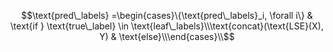 $$\text{pred\_labels} =\begin{cases}\{\text{pred\_labels}_i, \forall i\} & \text{if } \text{true\_label} \in \text{leaf\_labels}\\\text{concat}(\text{LSE}(X), Y) & \text{else}\\\end{cases}\\$$
